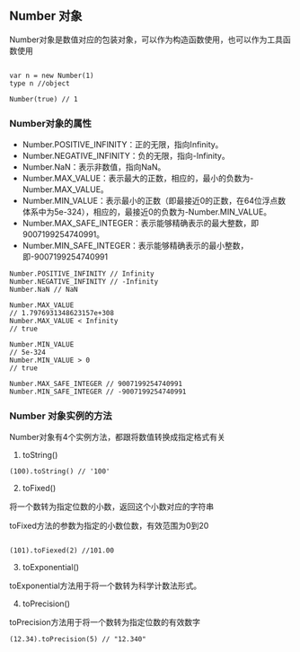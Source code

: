 ## Number 对象

Number对象是数值对应的包装对象，可以作为构造函数使用，也可以作为工具函数使用

```

var n = new Number(1) 
type n //object

Number(true) // 1
```

### Number对象的属性

- Number.POSITIVE_INFINITY：正的无限，指向Infinity。
- Number.NEGATIVE_INFINITY：负的无限，指向-Infinity。
- Number.NaN：表示非数值，指向NaN。
- Number.MAX_VALUE：表示最大的正数，相应的，最小的负数为-Number.MAX_VALUE。
- Number.MIN_VALUE：表示最小的正数（即最接近0的正数，在64位浮点数体系中为5e-324），相应的，最接近0的负数为-Number.MIN_VALUE。
- Number.MAX_SAFE_INTEGER：表示能够精确表示的最大整数，即9007199254740991。
- Number.MIN_SAFE_INTEGER：表示能够精确表示的最小整数，即-9007199254740991

```
Number.POSITIVE_INFINITY // Infinity
Number.NEGATIVE_INFINITY // -Infinity
Number.NaN // NaN

Number.MAX_VALUE
// 1.7976931348623157e+308
Number.MAX_VALUE < Infinity
// true

Number.MIN_VALUE
// 5e-324
Number.MIN_VALUE > 0
// true

Number.MAX_SAFE_INTEGER // 9007199254740991
Number.MIN_SAFE_INTEGER // -9007199254740991

```
### Number 对象实例的方法

Number对象有4个实例方法，都跟将数值转换成指定格式有关

1. toString()

```
(100).toString() // '100'

```
2. toFixed()

将一个数转为指定位数的小数，返回这个小数对应的字符串

toFixed方法的参数为指定的小数位数，有效范围为0到20

```

(101).toFiexed(2) //101.00
```

3. toExponential()

toExponential方法用于将一个数转为科学计数法形式。

4. toPrecision()

toPrecision方法用于将一个数转为指定位数的有效数字

    (12.34).toPrecision(5) // "12.340"
    
